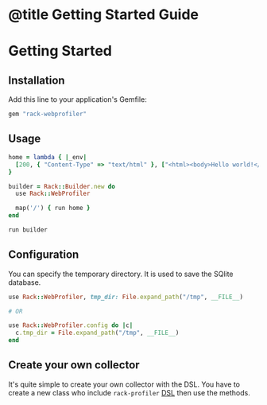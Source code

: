 # @title Getting Started Guide

# Getting Started



## Installation

Add this line to your application's Gemfile:

```ruby
gem "rack-webprofiler"
```

## Usage

```ruby
home = lambda { |_env|
  [200, { "Content-Type" => "text/html" }, ["<html><body>Hello world!</body></html>"]]
}

builder = Rack::Builder.new do
  use Rack::WebProfiler

  map('/') { run home }
end

run builder
```


## Configuration

You can specify the temporary directory. It is used to save the SQlite database.

```ruby
use Rack::WebProfiler, tmp_dir: File.expand_path("/tmp", __FILE__)

# OR

use Rack::WebProfiler.config do |c|
  c.tmp_dir = File.expand_path("/tmp", __FILE__)
end
```


## Create your own collector

It's quite simple to create your own collector with the DSL. You have to
create a new class who include `rack-profiler` [DSL](./DSL.md) then use
the methods.

